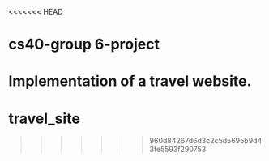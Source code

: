 <<<<<<< HEAD
# cs40-group 6-project
Implementation of a travel website.
=======
# travel_site
>>>>>>> 960d84267d6d3c2c5d5695b9d43fe5593f290753
